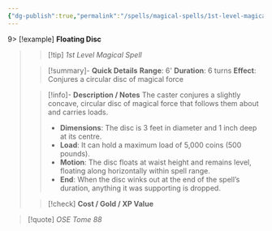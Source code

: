 ```yaml
---
{"dg-publish":true,"permalink":"/spells/magical-spells/1st-level-magical-spells/floating-disc/","tags":["magical-spell","level-1"],"noteIcon":""}
---
```


9> [!example] **Floating Disc**
> > [!tip] *1st Level Magical Spell*
> 
> > [!summary]- **Quick Details**
> > **Range**: 6'
> > **Duration**: 6 turns
> > **Effect**: Conjures a circular disc of magical force
> 
> > [!info]- **Description / Notes**
> >The caster conjures a slightly concave, circular disc of magical force that follows them about and carries loads.
> >
> > - **Dimensions**: The disc is 3 feet in diameter and 1 inch deep at its centre.
> > - **Load**: It can hold a maximum load of 5,000 coins (500 pounds).
> > - **Motion**: The disc floats at waist height and remains level, floating along horizontally within spell range.
> > - **End**: When the disc winks out at the end of the spell’s duration, anything it was supporting is dropped. 
>
> > [!check] **Cost / Gold / XP Value**

> [!quote] *OSE Tome 88*

